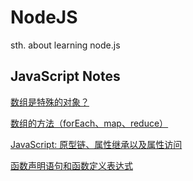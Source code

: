# NodeJS
sth. about learning node.js

## JavaScript Notes
[数组是特殊的对象？](https://github.com/ttyrion/Node.JS/blob/master/doc/for-in.md)

[数组的方法（forEach、map、reduce）](https://github.com/ttyrion/Node.JS/blob/master/doc/methods-of-array.md)

[JavaScript: 原型链、属性继承以及属性访问](https://github.com/ttyrion/Node.JS/blob/master/doc/prototype-and-props.md)

[函数声明语句和函数定义表达式](https://github.com/ttyrion/Node.JS/blob/master/doc/function-declare-and-definition.md)